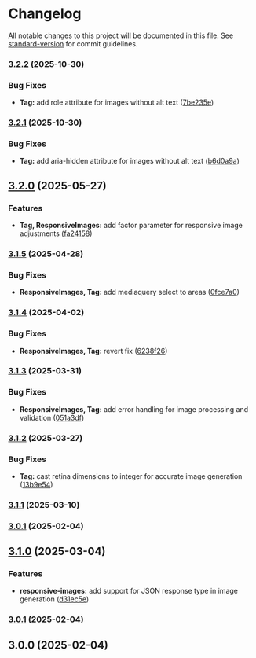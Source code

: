 # Changelog

All notable changes to this project will be documented in this file. See [standard-version](https://github.com/conventional-changelog/standard-version) for commit guidelines.

### [3.2.2](https://github.com/mokkapps/changelog-generator-demo/compare/v3.2.1...v3.2.2) (2025-10-30)


### Bug Fixes

* **Tag:** add role attribute for images without alt text ([7be235e](https://github.com/mokkapps/changelog-generator-demo/commits/7be235e9b6c6c92fde97038f24a02f3038aefdff))

### [3.2.1](https://github.com/mokkapps/changelog-generator-demo/compare/v3.2.0...v3.2.1) (2025-10-30)


### Bug Fixes

* **Tag:** add aria-hidden attribute for images without alt text ([b6d0a9a](https://github.com/mokkapps/changelog-generator-demo/commits/b6d0a9a942708f39637817ac4024d1a96fe8776c))

## [3.2.0](https://github.com/mokkapps/changelog-generator-demo/compare/v3.1.5...v3.2.0) (2025-05-27)


### Features

* **Tag, ResponsiveImages:** add factor parameter for responsive image adjustments ([fa24158](https://github.com/mokkapps/changelog-generator-demo/commits/fa24158eb6beb6c6e826185e48ee10716686b412))

### [3.1.5](https://github.com/mokkapps/changelog-generator-demo/compare/v3.1.4...v3.1.5) (2025-04-28)


### Bug Fixes

* **ResponsiveImages, Tag:** add mediaquery select to areas ([0fce7a0](https://github.com/mokkapps/changelog-generator-demo/commits/0fce7a0d419246813c5dd745aacb39263d09ad9b))

### [3.1.4](https://github.com/mokkapps/changelog-generator-demo/compare/v3.1.3...v3.1.4) (2025-04-02)


### Bug Fixes

* **ResponsiveImages, Tag:** revert fix ([6238f26](https://github.com/mokkapps/changelog-generator-demo/commits/6238f26f4a8bd09dc8cb4f990e0c4f5f007fe327))

### [3.1.3](https://github.com/mokkapps/changelog-generator-demo/compare/v3.1.2...v3.1.3) (2025-03-31)


### Bug Fixes

* **ResponsiveImages, Tag:** add error handling for image processing and validation ([051a3df](https://github.com/mokkapps/changelog-generator-demo/commits/051a3dfbd24b024eb3bad907a6890e323b671140))

### [3.1.2](https://github.com/mokkapps/changelog-generator-demo/compare/v3.1.1...v3.1.2) (2025-03-27)


### Bug Fixes

* **Tag:** cast retina dimensions to integer for accurate image generation ([13b9e54](https://github.com/mokkapps/changelog-generator-demo/commits/13b9e54316c37fd3ef1d30b1ecc1e16a0de182c3))

### [3.1.1](https://github.com/mokkapps/changelog-generator-demo/compare/v3.1.0...v3.1.1) (2025-03-10)

### [3.0.1](https://github.com/mokkapps/changelog-generator-demo/compare/v3.0.0...v3.0.1) (2025-02-04)

## [3.1.0](https://github.com/mokkapps/changelog-generator-demo/compare/v3.0.0...v3.1.0) (2025-03-04)


### Features

* **responsive-images:** add support for JSON response type in image generation ([d31ec5e](https://github.com/mokkapps/changelog-generator-demo/commits/d31ec5e6deff7b67815835d5dd272466102178f2))

### [3.0.1](https://github.com/mokkapps/changelog-generator-demo/compare/v3.0.0...v3.0.1) (2025-02-04)


## 3.0.0 (2025-02-04)
